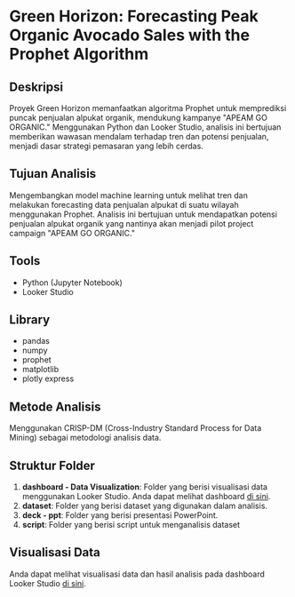 # Green Horizon: Forecasting Peak Organic Avocado Sales with the Prophet Algorithm


## Deskripsi

Proyek Green Horizon memanfaatkan algoritma Prophet untuk memprediksi puncak penjualan alpukat organik, mendukung kampanye "APEAM GO ORGANIC." Menggunakan Python dan Looker Studio, analisis ini bertujuan memberikan wawasan mendalam terhadap tren dan potensi penjualan, menjadi dasar strategi pemasaran yang lebih cerdas.

## Tujuan Analisis

Mengembangkan model machine learning untuk melihat tren dan melakukan forecasting data penjualan alpukat di suatu wilayah menggunakan Prophet. Analisis ini bertujuan untuk mendapatkan potensi penjualan alpukat organik yang nantinya akan menjadi pilot project campaign "APEAM GO ORGANIC."

## Tools

- Python (Jupyter Notebook)
- Looker Studio

## Library

- pandas
- numpy
- prophet
- matplotlib
- plotly express

## Metode Analisis

Menggunakan CRISP-DM (Cross-Industry Standard Process for Data Mining) sebagai metodologi analisis data.

## Struktur Folder

1. **dashboard - Data Visualization**: Folder yang berisi visualisasi data menggunakan Looker Studio. Anda dapat melihat dashboard [di sini](https://lookerstudio.google.com/u/0/reporting/ae1bd4d8-a3f0-4c1a-a7d3-faadc4348517/page/u4JhD).
2. **dataset**: Folder yang berisi dataset yang digunakan dalam analisis. 
3. **deck - ppt**: Folder yang berisi presentasi PowerPoint.
4. **script**: Folder yang berisi script untuk menganalisis dataset

## Visualisasi Data

Anda dapat melihat visualisasi data dan hasil analisis pada dashboard Looker Studio [di sini](https://lookerstudio.google.com/u/0/reporting/ae1bd4d8-a3f0-4c1a-a7d3-faadc4348517/page/u4JhD).


